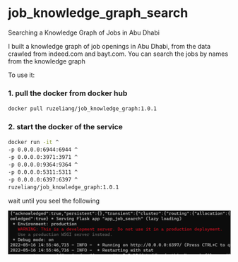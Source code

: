 # job_knowledge_graph_search
Searching a Knowledge Graph of Jobs in Abu Dhabi


I built a knowledge graph of job openings in Abu Dhabi, from the data crawled from indeed.com and bayt.com. You can search the jobs by names from the knowledge graph

To use it:

### 1. pull the docker from docker hub

```bash
docker pull ruzeliang/job_knowledge_graph:1.0.1
```

### 2. start the docker of the service

```bash
docker run -it ^
-p 0.0.0.0:6944:6944 ^
-p 0.0.0.0:3971:3971 ^
-p 0.0.0.0:9364:9364 ^
-p 0.0.0.0:5311:5311 ^
-p 0.0.0.0:6397:6397 ^
ruzeliang/job_knowledge_graph:1.0.1
```

wait until you seel the following

<img src="start%20service.png" width="600">
